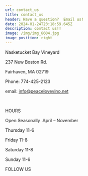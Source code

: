 ```yaml
---
url: contact_us
title: contact_us
header: Have a question?  Email us!
date: 2024-01-24T23:18:59.645Z
description: contact us!!
image: /img/img_6604.jpg
image_position: right
---
```

Nasketucket Bay Vineyard

237 New Boston Rd.

Fairhaven, MA 02719

Phone: 774-425-2123

email: info@peacelovevino.net

<br/>

HOURS

Open Seasonally  April – November

Thursday 11-6

Friday 11-8

Saturday 11-8

Sunday 11-6

FOLLOW US